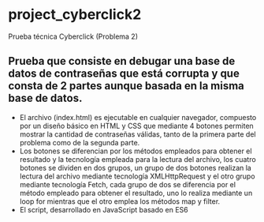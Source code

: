 # project_cyberclick2
 Prueba técnica Cyberclick (Problema 2)
## Prueba que consiste en debugar una base de datos de contraseñas que está corrupta y que consta de 2 partes aunque basada en la misma base de datos. 

* El archivo (index.html) es ejecutable en cualquier navegador, compuesto por un diseño básico en HTML y CSS que mediante 4 botones permiten mostrar la cantidad de contraseñas válidas, tanto de la primera parte del problema como de la segunda parte.
* Los botones se diferencian por los métodos empleados para obtener el resultado y la tecnología empleada para la lectura del archivo, los cuatro botones se dividen en dos grupos, un grupo de dos botones realizan la lectura del archivo mediante tecnología XMLHttpRequest y el otro grupo mediante tecnología Fetch, cada grupo de dos se diferencia por el método empleado para obtener el resultado, uno lo realiza mediante un loop for mientras que el otro emplea los métodos map y filter.
* El script, desarrollado en JavaScript basado en ES6

